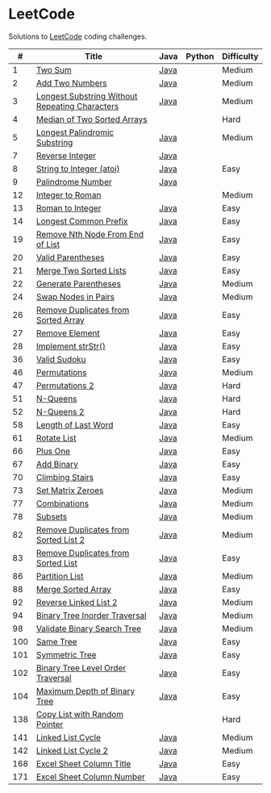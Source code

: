 LeetCode
========

Solutions to [LeetCode](https://oj.leetcode.com/) coding challenges.

| #   | Title | Java | Python | Difficulty |
|-----|-------|------|--------|------------|
| 1   |[Two Sum](https://oj.leetcode.com/problems/two-sum/)|[Java](https://github.com/mirandaio/leetcode/blob/master/src/TwoSum/Solution.java)| |Medium|
| 2   |[Add Two Numbers](https://oj.leetcode.com/problems/add-two-numbers/) |[Java](https://github.com/mirandaio/leetcode/blob/master/src/AddTwoNumbers/Solution.java)| |Medium|
| 3   |[Longest Substring Without Repeating Characters](https://oj.leetcode.com/problems/longest-substring-without-repeating-characters/)|[Java](https://github.com/mirandaio/leetcode/blob/master/src/LongestRepeatingChars/Solution.java)| |Medium|
| 4   |[Median of Two Sorted Arrays](https://oj.leetcode.com/problems/median-of-two-sorted-arrays/)|| |Hard|
| 5   |[Longest Palindromic Substring](https://oj.leetcode.com/problems/longest-palindromic-substring/)|[Java](https://github.com/mirandaio/leetcode/tree/master/src/LongestPalindromicSubstring)| | Medium |
| 7   |[Reverse Integer](https://oj.leetcode.com/problems/reverse-integer/)|[Java](https://github.com/mirandaio/leetcode/tree/master/src/ReverseInteger)|||Easy|
| 8   |[String to Integer (atoi)](https://oj.leetcode.com/problems/string-to-integer-atoi/)|[Java](https://github.com/mirandaio/leetcode/blob/master/src/Atoi/Solution.java)| |Easy|
| 9   |[Palindrome Number](https://oj.leetcode.com/problems/palindrome-number/)|[Java](https://github.com/mirandaio/leetcode/blob/master/src/PalindromeNumber/Solution.java)
| 12  |[Integer to Roman](https://oj.leetcode.com/problems/integer-to-roman/)| | | Medium |
| 13  |[Roman to Integer](https://oj.leetcode.com/problems/roman-to-integer/)|[Java](https://github.com/mirandaio/leetcode/blob/master/src/RomanToInteger/Solution.java)| | Easy |
| 14  |[Longest Common Prefix](https://oj.leetcode.com/problems/longest-common-prefix/)|[Java](https://github.com/mirandaio/leetcode/blob/master/src/LongestCommonPrefix/Solution.java)||Easy|
| 19  |[Remove Nth Node From End of List](https://oj.leetcode.com/problems/remove-nth-node-from-end-of-list/)|[Java](https://github.com/mirandaio/leetcode/blob/master/src/RemoveNth/Solution.java)||Easy|
| 20  |[Valid Parentheses](https://oj.leetcode.com/problems/valid-parentheses/)|[Java](https://github.com/mirandaio/leetcode/blob/master/src/ValidParentheses/Solution.java)||Easy|
| 21  |[Merge Two Sorted Lists](https://oj.leetcode.com/problems/merge-two-sorted-lists/)|[Java](https://github.com/mirandaio/leetcode/blob/master/src/MergeLists/Solution.java)||Easy|
| 22  |[Generate Parentheses](https://oj.leetcode.com/problems/generate-parentheses/)|[Java](https://github.com/mirandaio/leetcode/blob/master/src/GenerateParentheses/Solution.java)||Medium|
| 24  |[Swap Nodes in Pairs](https://oj.leetcode.com/problems/swap-nodes-in-pairs/)|[Java](https://github.com/mirandaio/leetcode/blob/master/src/SwapNodesInPairs/Solution.java)||Medium|
| 26  |[Remove Duplicates from Sorted Array](https://oj.leetcode.com/problems/remove-duplicates-from-sorted-array/)|[Java](https://github.com/mirandaio/leetcode/blob/master/src/RemoveDuplicatesArray/Solution.java)||Easy|
| 27  |[Remove Element](https://oj.leetcode.com/problems/remove-element/)|[Java](https://github.com/mirandaio/leetcode/blob/master/src/RemoveElement/Solution.java)||Easy|
| 28  |[Implement strStr()](https://oj.leetcode.com/problems/implement-strstr/)|[Java](https://github.com/mirandaio/leetcode/blob/master/src/ImplementstrStr/Solution.java)||Easy|
| 36  |[Valid Sudoku](https://oj.leetcode.com/problems/valid-sudoku/)|[Java](https://github.com/mirandaio/leetcode/blob/master/src/ValidSudoku/Solution.java)||Easy|
| 46  |[Permutations](https://oj.leetcode.com/problems/permutations/)|[Java](https://github.com/mirandaio/leetcode/blob/master/src/Permutations/Solution.java)||Medium|
| 47  |[Permutations 2](https://oj.leetcode.com/problems/permutations-ii/)|[Java](https://github.com/mirandaio/leetcode/tree/master/src/Permutations2)||Hard|
| 51  |[N-Queens](https://oj.leetcode.com/problems/n-queens/)|[Java](https://github.com/mirandaio/leetcode/tree/master/src/NQueens)||Hard|
| 52  |[N-Queens 2](https://oj.leetcode.com/problems/n-queens-ii/)|[Java](https://github.com/mirandaio/leetcode/blob/master/src/NQueens2/Solution.java)||Hard|
| 58  |[Length of Last Word](https://oj.leetcode.com/problems/length-of-last-word/)|[Java](https://github.com/mirandaio/leetcode/blob/master/src/LastWord/Solution.java)||Easy|
| 61  |[Rotate List](https://oj.leetcode.com/problems/rotate-list/)|[Java](https://github.com/mirandaio/leetcode/blob/master/src/RotateList/Solution.java)||Medium|
| 66  |[Plus One](https://oj.leetcode.com/problems/plus-one/)|[Java](https://github.com/mirandaio/leetcode/blob/master/src/PlusOne/Solution.java)||Easy|
| 67  |[Add Binary](https://oj.leetcode.com/problems/add-binary/)|[Java](https://github.com/mirandaio/leetcode/blob/master/src/AddBinary/Solution.java)||Easy|
| 70  |[Climbing Stairs](https://oj.leetcode.com/problems/climbing-stairs/)|[Java](https://github.com/mirandaio/leetcode/blob/master/src/ClimbingStairs/Solution.java)||Easy|
| 73  |[Set Matrix Zeroes](https://oj.leetcode.com/problems/set-matrix-zeroes/)|[Java](https://github.com/mirandaio/leetcode/blob/master/src/SetMatrixZeroes/Solution.java)||Medium|
| 77  |[Combinations](https://oj.leetcode.com/problems/combinations/)|[Java](https://github.com/mirandaio/leetcode/blob/master/src/Combinations/Solution.java)||Medium|
| 78  |[Subsets](https://oj.leetcode.com/problems/subsets/)|[Java](https://github.com/mirandaio/leetcode/blob/master/src/Subsets/Solution.java)||Medium|
| 82  |[Remove Duplicates from Sorted List 2](https://oj.leetcode.com/problems/remove-duplicates-from-sorted-list-ii/)|[Java](https://github.com/mirandaio/leetcode/blob/master/src/RemoveDuplicatesList2/Solution.java)||Medium|
| 83  |[Remove Duplicates from Sorted List](https://oj.leetcode.com/problems/remove-duplicates-from-sorted-list/)|[Java](https://github.com/mirandaio/leetcode/blob/master/src/RemoveDuplicatesList/Solution.java)||Easy|
| 86  |[Partition List](https://oj.leetcode.com/problems/partition-list/)|[Java](https://github.com/mirandaio/leetcode/blob/master/src/PartitionList/Solution.java)||Medium|
| 88  |[Merge Sorted Array](https://oj.leetcode.com/problems/merge-sorted-array/)|[Java](https://github.com/mirandaio/leetcode/tree/master/src/MergeSortedArray)||Easy|
| 92  |[Reverse Linked List 2](https://oj.leetcode.com/problems/reverse-linked-list-ii/)|[Java](https://github.com/mirandaio/leetcode/blob/master/src/ReverseLinkedList2/Solution.java)||Medium|
| 94  |[Binary Tree Inorder Traversal](https://oj.leetcode.com/problems/binary-tree-inorder-traversal/)|[Java](https://github.com/mirandaio/leetcode/blob/master/src/BinaryTreeInorder/Solution.java)| |Medium|
| 98  |[Validate Binary Search Tree](https://oj.leetcode.com/problems/validate-binary-search-tree/)|[Java](https://github.com/mirandaio/leetcode/blob/master/src/ValidateBST/Solution.java)||Medium|
| 100 |[Same Tree](https://oj.leetcode.com/problems/same-tree/)|[Java](https://github.com/mirandaio/leetcode/blob/master/src/SameTree/Solution.java)||Easy|
| 101 |[Symmetric Tree](https://oj.leetcode.com/problems/symmetric-tree/)|[Java](https://github.com/mirandaio/leetcode/blob/master/src/SymmetricTree/Solution.java)||Easy|
| 102 |[Binary Tree Level Order Traversal](https://oj.leetcode.com/problems/binary-tree-level-order-traversal/)|[Java](https://github.com/mirandaio/leetcode/blob/master/src/BinaryTreeLevelOrderTraversal/Solution.java)||Easy|
| 104 |[Maximum Depth of Binary Tree](https://oj.leetcode.com/problems/maximum-depth-of-binary-tree/)|[Java](https://github.com/mirandaio/leetcode/blob/master/src/MaximumDepthBinaryTree/Solution.java)||Easy|
| 138 |[Copy List with Random Pointer](https://oj.leetcode.com/problems/copy-list-with-random-pointer/)| | |Hard|
| 141 |[Linked List Cycle](https://oj.leetcode.com/problems/linked-list-cycle/)|[Java](https://github.com/mirandaio/leetcode/blob/master/src/LinkedListCycle/Solution.java)| |Medium|
| 142 |[Linked List Cycle 2](https://oj.leetcode.com/problems/linked-list-cycle-ii/)|[Java](https://github.com/mirandaio/leetcode/blob/master/src/LinkedListCycle2/Solution.java)| |Medium|
| 168 |[Excel Sheet Column Title](https://oj.leetcode.com/problems/excel-sheet-column-title/)|[Java](https://github.com/mirandaio/leetcode/blob/master/src/ExcelColumn/Solution.java) | |Easy|
| 171 |[Excel Sheet Column Number](https://oj.leetcode.com/problems/excel-sheet-column-number/)|[Java](https://github.com/mirandaio/leetcode/blob/master/src/ExcelColumnNumber/Solution.java)| |Easy|
